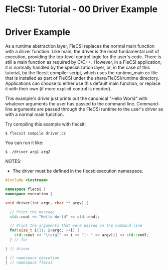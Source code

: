 # FleCSI: Tutorial - 00 Driver Example
<!--
  The above header is required for Doxygen to correctly name the
  auto-generated page. It is ignored in the FleCSI guide documentation.
-->

<!-- CINCHDOC DOCUMENT(user-guide) SECTION(tutorial::driver) -->

# Driver Example

As a runtime abstraction layer, FleCSI replaces the normal main
function with a driver function. Like main, the driver is the most
fundamental unit of execution, providing the top-level control logic
for the user's code. There is still a main function as required by
C/C++. However, in a FleCSI application, it is normally handled by
the specialization layer, or, in the case of this tutorial, by the
flecsit compiler script, which uses the runtime_main.cc file that is
installed as part of FleCSI under the share/FleCSI/runtime directory.
Applications can choose to either use this default main function, or
replace it with their own (if more explicit control is needed).

This example's driver just prints out the canonical "Hello World" with
whatever arguments the user has passed to the command line.
Command-line arguments are passed through the FleCSI runtime to the
user's driver as with a normal main function.

Try compiling this example with flecsit:

```
$ flecsit compile driver.cc
```

You can run it like:

```
$ ./driver arg1 arg2
```

NOTES:

* The driver must be defined in the flecsi::execution namespace.

```cpp
#include <iostream>

namespace flecsi {
namespace execution {

void driver(int argc, char ** argv) {

  // Print the message
  std::cout << "Hello World" << std::endl;

  // Print the arguments that were passed on the command line
  for(size_t i{1}; i<argc; ++i) {
    std::cout << "\targ(" << i << "): " << argv[i] << std::endl;
  } // for

} // driver

} // namespace execution
} // namespace flecsi
```

<!-- vim: set tabstop=2 shiftwidth=2 expandtab fo=cqt tw=72 : -->
